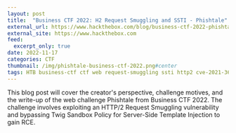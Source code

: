 ```yaml
---
layout: post
title:  "Business CTF 2022: H2 Request Smuggling and SSTI - Phishtale"
external_url: https://www.hackthebox.com/blog/business-ctf-2022-phishtale-writeup
external_site: https://www.hackthebox.com
feed:
  excerpt_only: true
date: 2022-11-17
categories: CTF
thumbnail: /img/phishtale-business-ctf-2022.png#center
tags: HTB business-ctf ctf web request-smuggling ssti http2 cve-2021-36740 cve-2022-23614 write-up
---
```


This blog post will cover the creator's perspective, challenge motives, and the write-up of the web challenge Phishtale from Business CTF 2022. The challenge involves exploiting an HTTP/2 Request Smuggling vulnerability and bypassing Twig Sandbox Policy for Server-Side Template Injection to gain RCE.